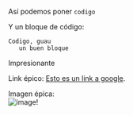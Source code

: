 Así podemos poner `codigo`

Y un bloque de código:

```
Codigo, guau
   un buen bloque
```

Impresionante

Link épico: [Esto es un link a google](https://google.com).

Imagen épica:  
![image!](https://i.pinimg.com/474x/ff/c1/e9/ffc1e9b9295d65f16aed2ddcbd2818b2.jpg "image")

